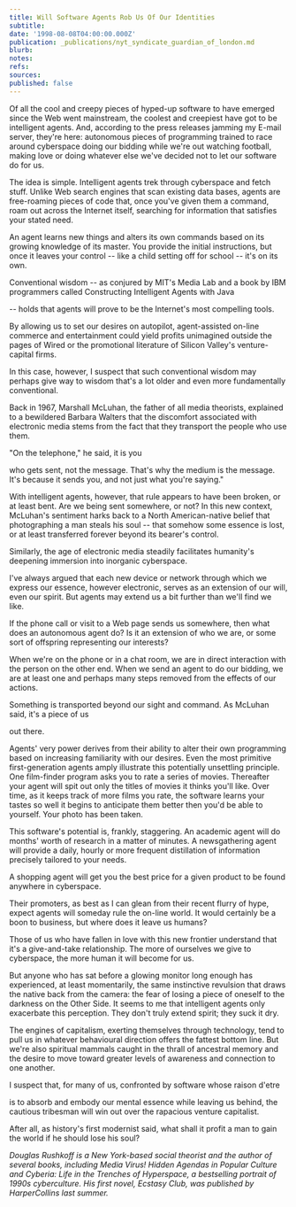 ```yaml
---
title: Will Software Agents Rob Us Of Our Identities
subtitle: 
date: '1998-08-08T04:00:00.000Z'
publication: _publications/nyt_syndicate_guardian_of_london.md
blurb: 
notes: 
refs: 
sources: 
published: false
---
```

Of all the cool and creepy pieces of hyped-up software to have emerged since the Web went mainstream, the coolest and creepiest have got to be intelligent agents. And, according to the press releases jamming my E-mail server, they're here: autonomous pieces of programming trained to race around cyberspace doing our bidding while we're out watching football, making love or doing whatever else we've decided not to let our software do for us.

The idea is simple. Intelligent agents trek through cyberspace and fetch stuff. Unlike Web search engines that scan existing data bases, agents are free-roaming pieces of code that, once you've given them a command, roam out across the Internet itself, searching for information that satisfies your stated need.

An agent learns new things and alters its own commands based on its growing knowledge of its master. You provide the initial instructions, but once it leaves your control -- like a child setting off for school -- it's on its own.

Conventional wisdom -- as conjured by MIT's Media Lab and a book by IBM programmers called Constructing Intelligent Agents with Java

-- holds that agents will prove to be the Internet's most compelling tools.

By allowing us to set our desires on autopilot, agent-assisted on-line commerce and entertainment could yield profits unimagined outside the pages of Wired or the promotional literature of Silicon Valley's venture-capital firms.

In this case, however, I suspect that such conventional wisdom may perhaps give way to wisdom that's a lot older and even more fundamentally conventional.

Back in 1967, Marshall McLuhan, the father of all media theorists, explained to a bewildered Barbara Walters that the discomfort associated with electronic media stems from the fact that they transport the people who use them.

"On the telephone," he said, it is you

who gets sent, not the message. That's why the medium is the message. It's because it sends you, and not just what you're saying."

With intelligent agents, however, that rule appears to have been broken, or at least bent. Are we being sent somewhere, or not? In this new context, McLuhan's sentiment harks back to a North American-native belief that photographing a man steals his soul -- that somehow some essence is lost, or at least transferred forever beyond its bearer's control.

Similarly, the age of electronic media steadily facilitates humanity's deepening immersion into inorganic cyberspace.

I've always argued that each new device or network through which we express our essence, however electronic, serves as an extension of our will, even our spirit. But agents may extend us a bit further than we'll find we like.

If the phone call or visit to a Web page sends us somewhere, then what does an autonomous agent do? Is it an extension of who we are, or some sort of offspring representing our interests?

When we're on the phone or in a chat room, we are in direct interaction with the person on the other end. When we send an agent to do our bidding, we are at least one and perhaps many steps removed from the effects of our actions.

Something is transported beyond our sight and command. As McLuhan said, it's a piece of us

out there.

Agents' very power derives from their ability to alter their own programming based on increasing familiarity with our desires. Even the most primitive first-generation agents amply illustrate this potentially unsettling principle. One film-finder program asks you to rate a series of movies. Thereafter your agent will spit out only the titles of movies it thinks you'll like. Over time, as it keeps track of more films you rate, the software learns your tastes so well it begins to anticipate them better then you'd be able to yourself. Your photo has been taken.

This software's potential is, frankly, staggering. An academic agent will do months' worth of research in a matter of minutes. A newsgathering agent will provide a daily, hourly or more frequent distillation of information precisely tailored to your needs.

A shopping agent will get you the best price for a given product to be found anywhere in cyberspace.

Their promoters, as best as I can glean from their recent flurry of hype, expect agents will someday rule the on-line world. It would certainly be a boon to business, but where does it leave us humans?

Those of us who have fallen in love with this new frontier understand that it's a give-and-take relationship. The more of ourselves we give to cyberspace, the more human it will become for us.

But anyone who has sat before a glowing monitor long enough has experienced, at least momentarily, the same instinctive revulsion that draws the native back from the camera: the fear of losing a piece of oneself to the darkness on the Other Side. It seems to me that intelligent agents only exacerbate this perception. They don't truly extend spirit; they suck it dry.

The engines of capitalism, exerting themselves through technology, tend to pull us in whatever behavioural direction offers the fattest bottom line. But we're also spiritual mammals caught in the thrall of ancestral memory and the desire to move toward greater levels of awareness and connection to one another.

I suspect that, for many of us, confronted by software whose raison d'etre

is to absorb and embody our mental essence while leaving us behind, the cautious tribesman will win out over the rapacious venture capitalist.

After all, as history's first modernist said, what shall it profit a man to gain the world if he should lose his soul?

*Douglas Rushkoff is a New York-based social theorist and the author of several books, including Media Virus! Hidden Agendas in Popular Culture and Cyberia: Life in the Trenches of Hyperspace, a bestselling portrait of 1990s cyberculture. His first novel, Ecstasy Club, was published by HarperCollins last summer.*
